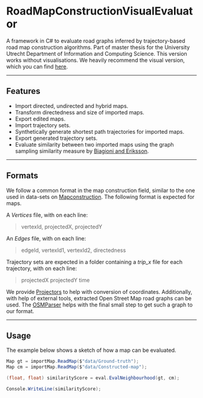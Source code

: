 # RoadMapConstructionVisualEvaluator

A framework in C# to evaluate road graphs inferred by trajectory-based road map construction algorithms. Part of master thesis for the University Utrecht Department of Information and Computing Science. This version works without visualisations. We heavily recommend the visual version, which you can find [here](https://github.com/AriSaadon/RoadMapConstructionEvaluation).

---

## Features

- Import directed, undirected and hybrid maps.
- Transform directedness and size of imported maps.
- Export edited maps.
- Import trajectory sets.
- Synthetically generate shortest path trajectories for imported maps.
- Export generated trajectory sets.
- Evaluate similarity between two imported maps using the graph sampling similarity measure by [Biagioni and Eriksson](https://www.cs.uic.edu/~jakob/papers/biagioni-trr12.pdf).

---

## Formats

We follow a common format in the map construction field, similar to the one used in data-sets on [Mapconstruction](http://mapconstruction.org/). The following format is expected for maps.

A *Vertices* file, with on each line:
> vertexId, projectedX, projectedY

An *Edges* file, with on each line:
> edgeId, vertexId1, vertexId2, directedness

Trajectory sets are expected in a folder containing a *trip_x* file for each trajectory, with on each line:
> projectedX projectedY time

We provide [Projectors](https://github.com/AriSaadon/RoadMapConstructionEvaluation/tree/main/Projectors) to help with conversion of coordinates. Additionally, with help of external tools, extracted Open Street Map road graphs can be used. The [OSMParser](https://github.com/AriSaadon/RoadMapConstructionEvaluation/tree/main/OSMParser) helps with the final small step to get such a graph to our format.

---

## Usage

The example below shows a sketch of how a map can be evaluated.

```csharp
Map gt = importMap.ReadMap($"data/Ground-truth");	
Map cm = importMap.ReadMap($"data/Constructed-map");

(float, float) similarityScore = eval.EvalNeighbourhood(gt, cm);

Console.WriteLine(similarityScore);
```
